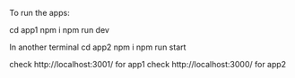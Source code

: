 To run the apps:

cd app1
npm i
npm run dev

In another terminal
cd app2
npm i
npm run start

check http://localhost:3001/ for app1
check http://localhost:3000/ for app2
